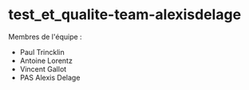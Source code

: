 # test_et_qualite-team-alexisdelage
Membres de l'équipe : 
- Paul Trincklin
- Antoine Lorentz
- Vincent Gallot
- PAS Alexis Delage